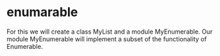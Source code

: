 # enumarable
For this we will create a class MyList and a module MyEnumerable. Our module MyEnumerable will implement a subset of the functionality of Enumerable.
